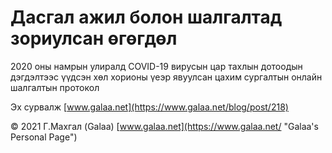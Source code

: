 # Дасгал ажил болон шалгалтад зориулсан өгөгдөл

2020 оны намрын улиралд COVID-19 вирусын цар тахлын дотоодын дэгдэлтээс үүдсэн хөл хорионы үеэр явуулсан цахим сургалтын онлайн шалгалтын протокол

Эх сурвалж [www.galaa.net](https://www.galaa.net/blog/post/218)

© 2021 Г.Махгал (Galaa) [www.galaa.net](https://www.galaa.net/ "Galaa's Personal Page")
